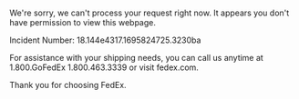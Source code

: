  	


 	

We're sorry, we can't process your request right now. It appears you don't have permission to view this webpage.


Incident Number: 18.144e4317.1695824725.3230ba





For assistance with your shipping needs, you can call us anytime at 1.800.GoFedEx 1.800.463.3339 or visit fedex.com.




Thank you for choosing FedEx.
